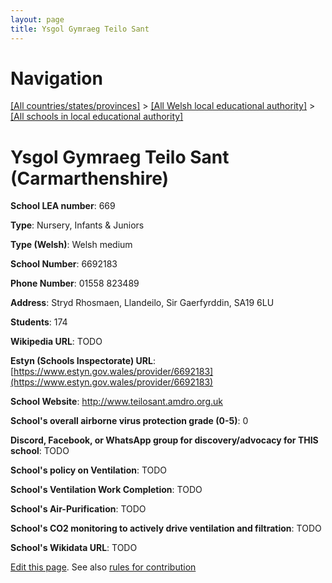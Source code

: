 ```yaml
---
layout: page
title: Ysgol Gymraeg Teilo Sant
---
```

# Navigation

[[All countries/states/provinces]](../../..) > [[All Welsh local educational authority]](../..) > [[All schools in local educational authority]](..)

# Ysgol Gymraeg Teilo Sant (Carmarthenshire)

**School LEA number**: 669

**Type**: Nursery, Infants & Juniors

**Type (Welsh)**: Welsh medium

**School Number**: 6692183

**Phone Number**: 01558 823489

**Address**: Stryd Rhosmaen, Llandeilo, Sir Gaerfyrddin, SA19 6LU

**Students**: 174

**Wikipedia URL**: TODO

**Estyn (Schools Inspectorate) URL**: [https://www.estyn.gov.wales/provider/6692183](https://www.estyn.gov.wales/provider/6692183)

**School Website**: http://www.teilosant.amdro.org.uk

**School's overall airborne virus protection grade (0-5)**: 0

**Discord, Facebook, or WhatsApp group for discovery/advocacy for THIS school**: TODO

**School's policy on Ventilation**: TODO

**School's Ventilation Work Completion**: TODO

**School's Air-Purification**: TODO

**School's CO2 monitoring to actively drive ventilation and filtration**: TODO

**School's Wikidata URL**: TODO




[Edit this page](https://github.com/VentilationProject/Wales/edit/prif/./Carmarthenshire/Ysgol_Gymraeg_Teilo_Sant.md). See also [rules for contribution](../../../contribution-rules/)